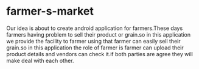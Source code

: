 # farmer-s-market
Our idea is about to create android application for farmers.These days farmers having problem to sell their product or grain.so in this application we provide the facility to farmer using that farmer can easily sell their grain.so in this application the role of farmer is farmer can upload their product details and vendors can check it.if both parties are agree they will make deal with each other.
